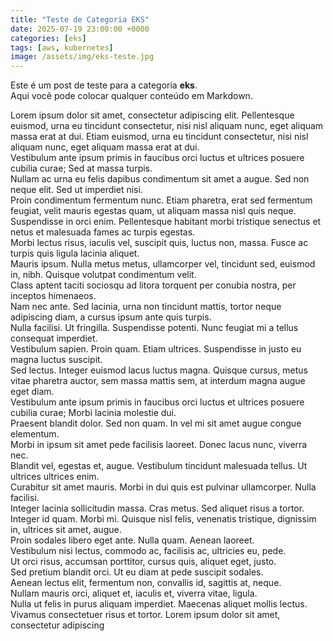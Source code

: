 ```yaml
---
title: "Teste de Categoria EKS"
date: 2025-07-19 23:00:00 +0000
categories: [eks]
tags: [aws, kubernetes]
image: /assets/img/eks-teste.jpg
---
```


Este é um post de teste para a categoria **eks**.  
Aqui você pode colocar qualquer conteúdo em Markdown.

Lorem ipsum dolor sit amet, consectetur adipiscing elit. Pellentesque euismod, urna eu tincidunt consectetur, nisi nisl aliquam nunc, eget aliquam massa erat at dui. Etiam euismod, urna eu tincidunt consectetur, nisi nisl aliquam nunc, eget aliquam massa erat at dui.  
Vestibulum ante ipsum primis in faucibus orci luctus et ultrices posuere cubilia curae; Sed at massa turpis.  
Nullam ac urna eu felis dapibus condimentum sit amet a augue. Sed non neque elit. Sed ut imperdiet nisi.  
Proin condimentum fermentum nunc. Etiam pharetra, erat sed fermentum feugiat, velit mauris egestas quam, ut aliquam massa nisl quis neque.  
Suspendisse in orci enim. Pellentesque habitant morbi tristique senectus et netus et malesuada fames ac turpis egestas.  
Morbi lectus risus, iaculis vel, suscipit quis, luctus non, massa. Fusce ac turpis quis ligula lacinia aliquet.  
Mauris ipsum. Nulla metus metus, ullamcorper vel, tincidunt sed, euismod in, nibh. Quisque volutpat condimentum velit.  
Class aptent taciti sociosqu ad litora torquent per conubia nostra, per inceptos himenaeos.  
Nam nec ante. Sed lacinia, urna non tincidunt mattis, tortor neque adipiscing diam, a cursus ipsum ante quis turpis.  
Nulla facilisi. Ut fringilla. Suspendisse potenti. Nunc feugiat mi a tellus consequat imperdiet.  
Vestibulum sapien. Proin quam. Etiam ultrices. Suspendisse in justo eu magna luctus suscipit.  
Sed lectus. Integer euismod lacus luctus magna. Quisque cursus, metus vitae pharetra auctor, sem massa mattis sem, at interdum magna augue eget diam.  
Vestibulum ante ipsum primis in faucibus orci luctus et ultrices posuere cubilia curae; Morbi lacinia molestie dui.  
Praesent blandit dolor. Sed non quam. In vel mi sit amet augue congue elementum.  
Morbi in ipsum sit amet pede facilisis laoreet. Donec lacus nunc, viverra nec.  
Blandit vel, egestas et, augue. Vestibulum tincidunt malesuada tellus. Ut ultrices ultrices enim.  
Curabitur sit amet mauris. Morbi in dui quis est pulvinar ullamcorper. Nulla facilisi.  
Integer lacinia sollicitudin massa. Cras metus. Sed aliquet risus a tortor.  
Integer id quam. Morbi mi. Quisque nisl felis, venenatis tristique, dignissim in, ultrices sit amet, augue.  
Proin sodales libero eget ante. Nulla quam. Aenean laoreet.  
Vestibulum nisi lectus, commodo ac, facilisis ac, ultricies eu, pede.  
Ut orci risus, accumsan porttitor, cursus quis, aliquet eget, justo.  
Sed pretium blandit orci. Ut eu diam at pede suscipit sodales.  
Aenean lectus elit, fermentum non, convallis id, sagittis at, neque.  
Nullam mauris orci, aliquet et, iaculis et, viverra vitae, ligula.  
Nulla ut felis in purus aliquam imperdiet. Maecenas aliquet mollis lectus.  
Vivamus consectetuer risus et tortor. Lorem ipsum dolor sit amet, consectetur adipiscing